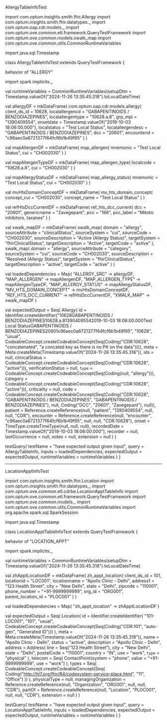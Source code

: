 AllergyTableInfoTest

import com.optum.insights.smith.fhir.Allergy
import com.optum.insights.smith.fhir.datatypes._
import com.optum.oap.cdr.models._
import com.optum.ove.common.etl.framework.QueryTestFramework
import com.optum.ove.common.models.xwalk_map
import com.optum.ove.common.utils.CommonRuntimeVariables

import java.sql.Timestamp

class AllergyTableInfoTest extends QueryTestFramework {

  behavior of "ALLERGY"

  import spark.implicits._

  val runtimeVariables = CommonRuntimeVariables(setupDtm = Timestamp.valueOf("2024-11-26 13:35:45.318").toLocalDateTime)

  val allergyDF = mkDataFrame(
    com.optum.oap.cdr.models.allergy(
      client_ds_id = 10628,
      localallergencd = "GABAPENTINOIDS / BENZODIAZEPINES",
      localallergentype = "10628.a.8",
      grp_mpi = "1390409554",
      onsetdate = Timestamp.valueOf("2019-10-03 18:06:00.000"),
      localstatus = "Test Local Status",
      localallergendesc = "GABAPENTINOIDS / BENZODIAZEPINES",
      dcc = "20601",
      encounterid = "c96aec0a6721377f64fcf6b1b49f95"
    )
  )

  val mapAllergenDF = mkDataFrame(
    map_allergen(
      mnemonic = "Test Local Status",
      cui = "CH002030"
    )
  )

  val mapAllergenTypeDF = mkDataFrame(
    map_allergen_type(
      localcode = "10628.a.8",
      cui = "CH002030"
    )
  )

  val mapAllergyStatusDF = mkDataFrame(
    map_allergy_status(
      mnemonic = "Test Local Status",
      cui = "CH002030"
    )
  )

  val mvHtsDomainConceptDF = mkDataFrame(
    mv_hts_domain_concept(
      concept_cui = "CH002030",
      concept_name = "Test Local Status"
    )
  )

  val refHtsDccCurrentDF = mkDataFrame(
    ref_hts_dcc_current(
      dcc = "20601",
      genericname = "Zavegepant",
      pcc = "166",
      pcc_label = "Mitotic inhibitors, taxanes"
    )
  )

  val xwalk_mapDF = mkDataFrame(
    xwalk_map(
      domain = "allergy",
      sourceAttribute = "clinicalStatus",
      sourceSystem = "cui",
      sourceCode = "CH002030",
      sourceDescription = "Active (Allergy Status)",
      targetSystem = "fhirClinicalStatus",
      targetDescription = "Active",
      targetCode = "active"
    ),
    xwalk_map(
      domain = "allergy",
      sourceAttribute = "category",
      sourceSystem = "cui",
      sourceCode = "CH002030",
      sourceDescription = "Resolved (Allergy Status)",
      targetSystem = "fhirClinicalStatus",
      targetDescription = "active",
      targetCode = "active"
    )
  )

  val loadedDependencies = Map(
    "ALLERGY_SRC" -> allergyDF,
    "MAP_ALLERGEN" -> mapAllergenDF,
    "MAP_ALLERGEN_TYPE" -> mapAllergenTypeDF,
    "MAP_ALLERGY_STATUS" -> mapAllergyStatusDF,
    "MV_HTS_DOMAIN_CONCEPT" -> mvHtsDomainConceptDF,
    "REF_HTS_DCC_CURRENT" -> refHtsDccCurrentDF,
    "XWALK_MAP" -> xwalk_mapDF
  )


  val expectedOutput = Seq(
    Allergy(
      id = Identifier.createIdentifier("10628GABAPENTINOIDS / BENZODIAZEPINES10628.a.813904095542019-10-03 18:06:00.000Test Local StatusGABAPENTINOIDS / BENZODIAZEPINES20601c96aec0a6721377f64fcf6b1b49f95", "10628", "usual", CodeableConcept.createCodeableConcept(Seq(Coding("CDR:10628", "concatenated", "a concated key as there is no PK on the data")))),
      meta = Meta.createMeta(Timestamp.valueOf("2024-11-26 13:35:45.318")),
      ids = null,
      clinicalStatus = CodeableConcept.createCodeableConcept(Seq(Coding("CDR:10628", "active"))),
      verificationStatus = null,
      `type` = CodeableConcept.createCodeableConcept(Seq(Coding(null, "allergy"))),
      category = CodeableConcept.createCodeableConcept(Seq(Coding("CDR:10628", "active"))),
      criticality = null,
      code = CodeableConcept.createCodeableConcept(Seq(Coding("CDR:10628", "GABAPENTINOIDS / BENZODIAZEPINES", "GABAPENTINOIDS / BENZODIAZEPINES"), null, Coding("DCC", "20601", "Zavegepant"), null)),
      patient = Reference.createReference(null, "patient", "1390409554", null, null, "CDR"),
      encounter = Reference.createReference(null, "encounter", "c96aec0a6721377f64fcf6b1b49f95", null, null, "CDR:10628"),
      onset = TimeType.createTimeType(null, null, null),
      recordedDate = Timestamp.valueOf("2019-10-03 18:06:00.000"),
      recorder = null,
      lastOccurrence = null,
      notes = null,
      extension = null
    )
  )

  testQuery(
    testName = "have expected output given input",
    query = AllergyTableInfo,
    inputs = loadedDependencies,
    expectedOutput = expectedOutput,
    runtimeVariables = runtimeVariables
  )
}

---------------------------------------------------------------
LocationApptInfoTest

import com.optum.insights.smith.fhir.Location
import com.optum.insights.smith.fhir.datatypes._
import com.optum.ove.common.etl.cdrbe.LocationApptTableInfo
import com.optum.ove.common.etl.framework.QueryTestFramework
import com.optum.ove.common.models._
import com.optum.ove.common.utils.CommonRuntimeVariables
import org.apache.spark.sql.SparkSession

import java.sql.Timestamp

class LocationApptTableInfoTest extends QueryTestFramework {

  behavior of "LOCATION_APPT"

  import spark.implicits._

  val runtimeVariables = CommonRuntimeVariables(setupDtm = Timestamp.valueOf("2024-11-26 13:35:45.318").toLocalDateTime)

  val zhApptLocationDF = mkDataFrame(
    zh_appt_location(
      client_ds_id = 101,
      locationid = "LOC001",
      locationname = "Apollo Clinic - Delhi",
      address1 = "123 Health Street",
      city = "New Delhi",
      state = "Delhi",
      zipcode = "110001",
      phone_number = "+91-9999999999",
      org_id = "ORG001",
      parent_location_id = "PLOC001"
    )
  )

  val loadedDependencies = Map(
    "zh_appt_location" -> zhApptLocationDF
  )

  val expectedOutput = Seq(
    Location(
      id = Identifier.createIdentifier(
        "101-LOC001",
        "101",
        "usual",
        CodeableConcept.createCodeableConcept(Seq(Coding("CDR:101", "auto-gen", "Generated ID")))
      ),
      meta = Meta.createMeta(Timestamp.valueOf("2024-11-26 13:35:45.318")),
      name = "Apollo Clinic - Delhi",
      status = "active",
      description = "Apollo Clinic - Delhi",
      address = Address(
        line = Seq("123 Health Street"),
        city = "New Delhi",
        state = "Delhi",
        postalCode = "110001",
        country = "IN",
        use = "work",
        `type` = "physical"
      ),
      telecom = Seq(
        ContactPoint(system = "phone", value = "+91-9999999999", use = "work")
      ),
      types = Seq(
        CodeableConcept.createCodeableConcept(Seq(
          Coding("http://hl7.org/fhir/R4/codesystem-service-place.html", "11", "Office")
        ))
      ),
      physicalType = null,
      managingOrganization = Reference.createReference(null, "Organization", "ORG001", null, null, "CDR"),
      partOf = Reference.createReference(null, "Location", "PLOC001", null, null, "CDR"),
      extension = null
    )
  )

  testQuery(
    testName = "have expected output given input",
    query = LocationApptTableInfo,
    inputs = loadedDependencies,
    expectedOutput = expectedOutput,
    runtimeVariables = runtimeVariables
  )
}

